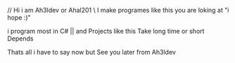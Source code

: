 // Hi i am Ah3ldev or Ahal201 \\
I make programes like this you are loking at "i hope :)"

i program most in C# || and Projects like this Take long time or short Depends

Thats all i have to say now but See you later 
from Ah3ldev
